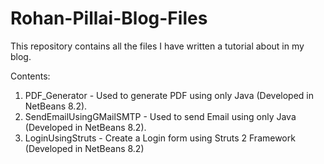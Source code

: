 # Rohan-Pillai-Blog-Files
This repository contains all the files I have written a tutorial about in my blog.

Contents:
1) PDF_Generator - Used to generate PDF using only Java (Developed in NetBeans 8.2).
2) SendEmailUsingGMailSMTP - Used to send Email using only Java (Developed in NetBeans 8.2).
3) LoginUsingStruts - Create a Login form using Struts 2 Framework (Developed in NetBeans 8.2)
